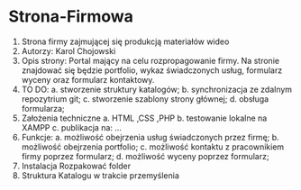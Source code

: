 # Strona-Firmowa
1. Strona firmy zajmującej się produkcją materiałów wideo
2. Autorzy: Karol Chojowski
3. Opis strony:
      Portal mający na celu rozpropagowanie firmy. Na stronie znajdować się będzie portfolio, wykaz świadczonych usług, formularz wyceny oraz formularz kontaktowy.
4. TO DO:
      a. stworzenie struktury katalogów;
      b. synchronizacja ze zdalnym repozytrium git;
      c. stworzenie szablony strony głównej;
      d. obsługa formularza;
5. Założenia techniczne a. HTML ,CSS ,PHP b. testowanie lokalne na XAMPP c. publikacja na: ...
6. Funkcje:
      a. możliwość obejrzenia usług świadczonych przez firmę;
      b. możliwość obejrzenia portfolio;
      c. możliwość kontaktu z pracownikiem firmy poprzez formularz; 
      d. możliwość wyceny poprzez formularz;
7. Instalacja
      Rozpakować folder
8. Struktura Katalogu
      w trakcie przemyślenia

